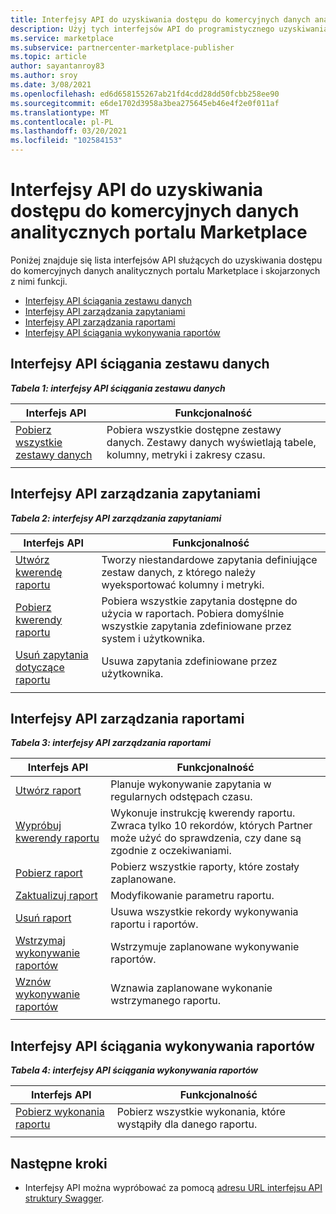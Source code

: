 ```yaml
---
title: Interfejsy API do uzyskiwania dostępu do komercyjnych danych analitycznych portalu Marketplace
description: Użyj tych interfejsów API do programistycznego uzyskiwania dostępu do danych analitycznych w centrum partnerskim.
ms.service: marketplace
ms.subservice: partnercenter-marketplace-publisher
ms.topic: article
author: sayantanroy83
ms.author: sroy
ms.date: 3/08/2021
ms.openlocfilehash: ed6d658155267ab21fd4cdd28dd50fcbb258ee90
ms.sourcegitcommit: e6de1702d3958a3bea275645eb46e4f2e0f011af
ms.translationtype: MT
ms.contentlocale: pl-PL
ms.lasthandoff: 03/20/2021
ms.locfileid: "102584153"
---
```

# <a name="apis-for-accessing-commercial-marketplace-analytics-data"></a>Interfejsy API do uzyskiwania dostępu do komercyjnych danych analitycznych portalu Marketplace

Poniżej znajduje się lista interfejsów API służących do uzyskiwania dostępu do komercyjnych danych analitycznych portalu Marketplace i skojarzonych z nimi funkcji.

- [Interfejsy API ściągania zestawu danych](#dataset-pull-apis)
- [Interfejsy API zarządzania zapytaniami](#query-management-apis)
- [Interfejsy API zarządzania raportami](#report-management-apis)
- [Interfejsy API ściągania wykonywania raportów](#report-execution-pull-apis)

## <a name="dataset-pull-apis"></a>Interfejsy API ściągania zestawu danych

***Tabela 1: interfejsy API ściągania zestawu danych***

| **Interfejs API** | **Funkcjonalność** |
| --- | --- |
| [Pobierz wszystkie zestawy danych](analytics-api-get-all-datasets.md) | Pobiera wszystkie dostępne zestawy danych. Zestawy danych wyświetlają tabele, kolumny, metryki i zakresy czasu. |
|||

## <a name="query-management-apis"></a>Interfejsy API zarządzania zapytaniami

***Tabela 2: interfejsy API zarządzania zapytaniami***

| **Interfejs API** | **Funkcjonalność** |
| --- | --- |
| [Utwórz kwerendę raportu](analytics-programmatic-access.md#create-report-query-api) | Tworzy niestandardowe zapytania definiujące zestaw danych, z którego należy wyeksportować kolumny i metryki. |
| [Pobierz kwerendy raportu](analytics-api-get-report-queries.md) | Pobiera wszystkie zapytania dostępne do użycia w raportach. Pobiera domyślnie wszystkie zapytania zdefiniowane przez system i użytkownika. |
| [Usuń zapytania dotyczące raportu](analytics-api-delete-report-queries.md) | Usuwa zapytania zdefiniowane przez użytkownika. |
|||

## <a name="report-management-apis"></a>Interfejsy API zarządzania raportami

***Tabela 3: interfejsy API zarządzania raportami***

| **Interfejs API** | **Funkcjonalność** |
| --- | --- |
| [Utwórz raport](analytics-programmatic-access.md#create-report-api) | Planuje wykonywanie zapytania w regularnych odstępach czasu. |
| [Wypróbuj kwerendy raportu](analytics-api-try-report-queries.md) | Wykonuje instrukcję kwerendy raportu. Zwraca tylko 10 rekordów, których Partner może użyć do sprawdzenia, czy dane są zgodnie z oczekiwaniami. |
| [Pobierz raport](analytics-api-get-report.md) | Pobierz wszystkie raporty, które zostały zaplanowane. |
| [Zaktualizuj raport](analytics-api-update-report.md) | Modyfikowanie parametru raportu. |
| [Usuń raport](analytics-api-delete-report.md) | Usuwa wszystkie rekordy wykonywania raportu i raportów. |
| [Wstrzymaj wykonywanie raportów](analytics-api-pause-report-executions.md) | Wstrzymuje zaplanowane wykonywanie raportów. |
| [Wznów wykonywanie raportów](analytics-api-resume-report-executions.md) | Wznawia zaplanowane wykonanie wstrzymanego raportu. |
|||

## <a name="report-execution-pull-apis"></a>Interfejsy API ściągania wykonywania raportów

***Tabela 4: interfejsy API ściągania wykonywania raportów***

| **Interfejs API** | **Funkcjonalność** |
| --- | --- |
| [Pobierz wykonania raportu](analytics-programmatic-access.md#get-report-executions-api) | Pobierz wszystkie wykonania, które wystąpiły dla danego raportu. |
|||

## <a name="next-steps"></a>Następne kroki

- Interfejsy API można wypróbować za pomocą [adresu URL interfejsu API struktury Swagger](https://api.partnercenter.microsoft.com/insights/v1/cmp/swagger/index.html).
